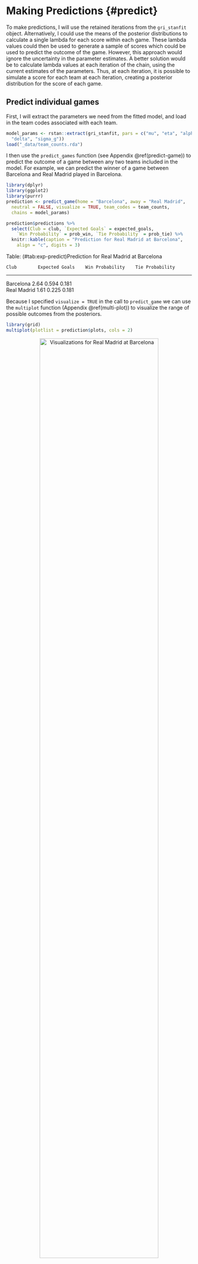 
# Making Predictions {#predict}

To make predictions, I will use the retained iterations from the `gri_stanfit` object. Alternatively, I could use the means of the posterior distributions to calculate a single lambda for each score within each game. These lambda values could then be used to generate a sample of scores which could be used to predict the outcome of the game. However, this approach would ignore the uncertainty in the parameter estimates. A better solution would be to calculate lambda values at each iteration of the chain, using the current estimates of the parameters. Thus, at each iteration, it is possible to simulate a score for each team at each iteration, creating a posterior distribution for the score of each game.

## Predict individual games

First, I will extract the parameters we need from the fitted model, and load in the team codes associated with each team.


```r
model_params <- rstan::extract(gri_stanfit, pars = c("mu", "eta", "alpha",
  "delta", "sigma_g"))
load("_data/team_counts.rda")
```



I then use the `predict_games` function (see Appendix \@ref(predict-game)) to predict the outcome of a game between any two teams included in the model. For example, we can predict the winner of a game between Barcelona and Real Madrid played in Barcelona.




```r
library(dplyr)
library(ggplot2)
library(purrr)
prediction <- predict_game(home = "Barcelona", away = "Real Madrid",
  neutral = FALSE, visualize = TRUE, team_codes = team_counts,
  chains = model_params)

prediction$predictions %>%
  select(Club = club, `Expected Goals` = expected_goals,
    `Win Probability` = prob_win, `Tie Probability` = prob_tie) %>%
  knitr::kable(caption = "Prediction for Real Madrid at Barcelona",
    align = "c", digits = 3)
```



Table: (\#tab:exp-predict)Prediction for Real Madrid at Barcelona

    Club        Expected Goals    Win Probability    Tie Probability 
-------------  ----------------  -----------------  -----------------
  Barcelona          2.64              0.594              0.181      
 Real Madrid         1.61              0.225              0.181      

Because I specified `visualize = TRUE` in the call to `predict_game` we can use the `multiplot` function (Appendix \@ref(multi-plot)) to visualize the range of possible outcomes from the posteriors.


```r
library(grid)
multiplot(plotlist = prediction$plots, cols = 2)
```

<div class="figure" style="text-align: center">
<img src="make-predictions_files/figure-html/exp-vis-1.png" alt="Visualizations for Real Madrid at Barcelona" width="80%" />
<p class="caption">(\#fig:exp-vis)Visualizations for Real Madrid at Barcelona</p>
</div>

## Predict domestic leagues

To predict entire leagues, I follow the same general process, simulating an outcome for each retained iteration of the chain. The difference for leagues is that instead of simulating a single game at each iteration, we simulate the remainder of the league season, and calculate the league winner. This is all done by the `predict_league` function (Appendix \@ref(predict-league)).



In order to simulate these outcome, I'll first need to load in the full data set that includes future games


```r
library(lubridate)
library(rvest)
library(tidyr)
library(scales)

load("_data/full_data.rda")
load("_data/club_rankings.rda")
```

Then, I can use the `predict_league` function to get championship probabilities for each league.

### English Premier League {#epl}


```r
predict_league(league = "Premier League", games = full_data,
  chains = model_params, team_codes = team_counts) %>%
  left_join(select(club_rankings, club, exp_offense, exp_defense),
    by = "club") %>%
  arrange(desc(champ_pct)) %>%
  mutate(champ_pct = percent(ifelse(is.na(champ_pct), 0, champ_pct))) %>%
  select(Club = club, Offense = exp_offense, Defense = exp_defense,
    `Expected Points` = sim_points, `Championship Probability` = champ_pct) %>%
  knitr::kable(caption = "Premier League Championship Probabilities",
    align = "c", digits = 2)
```



Table: (\#tab:epl-sim)Premier League Championship Probabilities

         Club            Offense    Defense    Expected Points    Championship Probability 
----------------------  ---------  ---------  -----------------  --------------------------
       Chelsea            1.83       0.77           86.5                   89.1%           
  Tottenham Hotspur       1.71       0.75           78.5                    8.1%           
   Manchester City        1.77       0.82           75.2                    2.2%           
      Liverpool           1.74       0.82           74.0                    0.5%           
       Arsenal            1.95       0.91           68.9                    0.1%           
  Manchester United       1.56       0.74           69.1                    0.0%           
       Everton            1.38       0.87           62.8                    0.0%           
 West Bromwich Albion     1.18       1.01           53.4                    0.0%           
      Stoke City          1.07       1.04           46.6                    0.0%           
     Southampton          1.09       0.88           44.8                    0.0%           
   AFC Bournemouth        1.22       1.21           42.9                    0.0%           
   West Ham United        1.18       1.24           42.4                    0.0%           
       Burnley            1.02       0.96           43.0                    0.0%           
       Watford            1.04       1.11           40.8                    0.0%           
    Leicester City        1.20       1.11           42.0                    0.0%           
    Crystal Palace        1.11       1.12           37.7                    0.0%           
     Swansea City         1.29       1.25           38.1                    0.0%           
      Hull City           1.07       1.12           35.0                    0.0%           
    Middlesbrough         1.01       0.88           34.2                    0.0%           
      Sunderland          0.87       1.13           29.4                    0.0%           

### French Ligue 1 {#ligue1}


```r
predict_league(league = "Ligue 1", games = full_data,
  chains = model_params, team_codes = team_counts) %>%
  left_join(select(club_rankings, club, exp_offense, exp_defense),
    by = "club") %>%
  arrange(desc(champ_pct)) %>%
  mutate(champ_pct = percent(ifelse(is.na(champ_pct), 0, champ_pct))) %>%
  select(Club = club, Offense = exp_offense, Defense = exp_defense,
    `Expected Points` = sim_points, `Championship Probability` = champ_pct) %>%
  knitr::kable(caption = "Ligue 1 Championship Probabilities",
    align = "c", digits = 2)
```



Table: (\#tab:ligue1-sim)Ligue 1 Championship Probabilities

        Club            Offense    Defense    Expected Points    Championship Probability 
---------------------  ---------  ---------  -----------------  --------------------------
      AS Monaco          2.12       0.89           88.3                   73.1%           
 Paris Saint-Germain     1.90       0.75           85.9                   26.7%           
        Nice             1.20       0.93           75.4                    0.2%           
        Lyon             1.65       0.96           67.3                    0.0%           
      Marseille          1.25       1.00           59.0                    0.0%           
      Bordeaux           1.16       1.08           57.8                    0.0%           
     St Etienne          0.92       0.83           54.2                    0.0%           
    Stade Rennes         0.86       1.06           48.2                    0.0%           
       Angers            1.00       1.05           48.1                    0.0%           
      Guingamp           1.11       1.05           49.8                    0.0%           
       Nantes            0.88       1.12           47.4                    0.0%           
      Toulouse           1.00       0.93           47.9                    0.0%           
        Metz             0.87       1.25           44.3                    0.0%           
        Lille            0.88       1.01           44.1                    0.0%           
     Montpellier         1.19       1.36           42.8                    0.0%           
        Caen             0.97       1.32           41.0                    0.0%           
      Dijon FCO          1.08       1.19           37.8                    0.0%           
  AS Nancy Lorraine      0.79       0.99           36.6                    0.0%           
       Bastia            0.80       1.21           32.7                    0.0%           
       Lorient           1.02       1.42           34.6                    0.0%           

### German Bundesliga {#bund}


```r
predict_league(league = "Bundesliga", games = full_data,
  chains = model_params, team_codes = team_counts) %>%
  left_join(select(club_rankings, club, exp_offense, exp_defense),
    by = "club") %>%
  arrange(desc(champ_pct)) %>%
  mutate(champ_pct = percent(ifelse(is.na(champ_pct), 0, champ_pct))) %>%
  select(Club = club, Offense = exp_offense, Defense = exp_defense,
    `Expected Points` = sim_points, `Championship Probability` = champ_pct) %>%
  knitr::kable(caption = "Bundesliga Championship Probabilities",
    align = "c", digits = 2)
```



Table: (\#tab:bund-sim)Bundesliga Championship Probabilities

           Club              Offense    Defense    Expected Points    Championship Probability 
--------------------------  ---------  ---------  -----------------  --------------------------
      Bayern Munich           2.09       0.68           82.2                   99.9%           
        RB Leipzig            1.39       0.93           63.5                    0.1%           
    Borussia Dortmund         1.81       0.90           62.4                    0.0%           
      TSG Hoffenheim          1.41       0.91           58.6                    0.0%           
      Hertha Berlin           1.18       0.94           53.8                    0.0%           
        FC Cologne            1.22       0.96           50.4                    0.0%           
   Eintracht Frankfurt        0.96       0.88           47.5                    0.0%           
       SC Freiburg            1.13       1.18           46.3                    0.0%           
        Schalke 04            1.32       0.87           48.1                    0.0%           
 Borussia Monchengladbach     1.25       0.97           45.1                    0.0%           
     Bayer Leverkusen         1.28       1.03           43.4                    0.0%           
          Mainz               1.16       1.16           39.8                    0.0%           
      Werder Bremen           1.16       1.23           39.2                    0.0%           
       FC Augsburg            0.93       1.05           38.3                    0.0%           
      VfL Wolfsburg           0.90       0.98           38.9                    0.0%           
        Hamburg SV            0.97       1.22           37.1                    0.0%           
     FC Ingolstadt 04         0.90       1.10           29.9                    0.0%           
     SV Darmstadt 98          0.79       1.27           22.3                    0.0%           

### Italian Serie A {#seriea}


```r
predict_league(league = "Serie A", games = full_data,
  chains = model_params, team_codes = team_counts) %>%
  left_join(select(club_rankings, club, exp_offense, exp_defense),
    by = "club") %>%
  arrange(desc(champ_pct)) %>%
  mutate(champ_pct = percent(ifelse(is.na(champ_pct), 0, champ_pct))) %>%
  select(Club = club, Offense = exp_offense, Defense = exp_defense,
    `Expected Points` = sim_points, `Championship Probability` = champ_pct) %>%
  knitr::kable(caption = "Serie A Championship Probabilities",
    align = "c", digits = 2)
```



Table: (\#tab:seriea-sim)Serie A Championship Probabilities

      Club         Offense    Defense    Expected Points    Championship Probability 
----------------  ---------  ---------  -----------------  --------------------------
    Juventus        1.61       0.71           90.8                   90.8%           
    AS Roma         1.71       0.87           82.4                    8.1%           
     Napoli         1.70       0.98           78.1                    1.0%           
     Lazio          1.39       0.88           72.2                    0.1%           
 Internazionale     1.43       1.08           69.2                    0.0%           
    Atalanta        1.28       0.95           68.9                    0.0%           
    AC Milan        1.22       0.95           67.4                    0.0%           
   Fiorentina       1.34       1.02           63.0                    0.0%           
   Sampdoria        1.03       0.99           52.3                    0.0%           
     Torino         1.49       1.14           54.3                    0.0%           
 Chievo Verona      1.04       1.04           49.4                    0.0%           
    Udinese         1.07       1.06           47.6                    0.0%           
    Bologna         0.98       1.08           44.6                    0.0%           
    Cagliari        1.13       1.35           43.5                    0.0%           
    Sassuolo        1.11       1.18           41.6                    0.0%           
     Genoa          1.01       1.18           38.6                    0.0%           
     Empoli         0.72       1.14           30.9                    0.0%           
    Palermo         0.82       1.31           24.4                    0.0%           
    Crotone         0.77       1.21           21.8                    0.0%           
   US Pescara       0.93       1.46           20.9                    0.0%           

### Spanish La Liga {#laliga}


```r
predict_league(league = "La Liga", games = full_data,
  chains = model_params, team_codes = team_counts) %>%
  left_join(select(club_rankings, club, exp_offense, exp_defense),
    by = "club") %>%
  arrange(desc(champ_pct)) %>%
  mutate(champ_pct = percent(ifelse(is.na(champ_pct), 0, champ_pct))) %>%
  select(Club = club, Offense = exp_offense, Defense = exp_defense,
    `Expected Points` = sim_points, `Championship Probability` = champ_pct) %>%
  knitr::kable(caption = "La Liga Championship Probabilities",
    align = "c", digits = 2)
```



Table: (\#tab:laliga-sim)La Liga Championship Probabilities

        Club            Offense    Defense    Expected Points    Championship Probability 
---------------------  ---------  ---------  -----------------  --------------------------
      Barcelona          2.28       0.84           85.3                   51.8%           
     Real Madrid         2.03       0.95           85.5                   47.4%           
     Sevilla FC          1.36       0.94           74.0                    0.6%           
   Atletico Madrid       1.45       0.73           73.6                    0.2%           
     Villarreal          1.08       0.81           63.0                    0.0%           
    Real Sociedad        1.27       1.06           62.8                    0.0%           
   Athletic Bilbao       1.10       0.96           57.8                    0.0%           
        Eibar            1.26       1.08           54.2                    0.0%           
      Espanyol           1.15       0.99           54.5                    0.0%           
       Alavés            0.99       0.87           53.9                    0.0%           
     Celta Vigo          1.28       0.99           53.9                    0.0%           
     Las Palmas          1.28       1.17           47.8                    0.0%           
     Real Betis          0.94       1.14           41.7                    0.0%           
      Valencia           1.19       1.28           43.0                    0.0%           
       Málaga            1.04       1.23           37.7                    0.0%           
 Deportivo La Coruña     1.03       1.11           39.6                    0.0%           
       Leganes           0.79       1.10           36.1                    0.0%           
   Sporting Gijón        0.97       1.35           31.0                    0.0%           
       Granada           0.85       1.37           27.6                    0.0%           
       Osasuna           0.87       1.47           20.1                    0.0%           

## UEFA Champions League

Simulating the UEFA Champions League is very similar to the process used for simulating the domestic leagues. At each retained iteration of the MCMC chain, I simulate the remainder of the Champions League matches. Because there isn't a true bracket, and the opponents are drawn randomly before each round, I first define the current match-ups.


```r
matchups <- list(
  c("Barcelona", "Juventus"),
  c("AS Monaco", "Borussia Dortmund"),
  c("Bayern Munich", "Real Madrid"),
  c("Leicester City", "Atletico Madrid")
)
```

I can then use the `predict_ucl` function (Appendix \@ref(predict-ucl)) to calculate the probability of each team advancing to each subsequent round.




```r
predict_ucl(matchups = matchups, games = full_data, chains = model_params,
  team_codes = team_counts) %>%
  left_join(select(club_rankings, club, exp_offense, exp_defense),
    by = c("Club" = "club")) %>%
  arrange(desc(Champion)) %>%
  mutate(Quarterfinals = percent(Quarterfinals),
    Semifinals = percent(Semifinals), Final = percent(Final),
    Champion = percent(Champion)) %>%
  select(Club, Offense = exp_offense, Defense = exp_defense, Quarterfinals,
    Semifinals, Final, Champion) %>%
  knitr::kable(caption = "UEFA Champions League Probabilities",
    align = "c", digits = 2)
```



Table: (\#tab:ucl-sim)UEFA Champions League Probabilities

       Club           Offense    Defense    Quarterfinals    Semifinals    Final    Champion 
-------------------  ---------  ---------  ---------------  ------------  -------  ----------
   Bayern Munich       2.09       0.68          100%           67.0%       43.4%     25.5%   
     Barcelona         2.28       0.84          100%           58.1%       35.8%     19.7%   
     AS Monaco         2.12       0.89          100%           59.0%       29.9%     14.4%   
  Atletico Madrid      1.45       0.73          100%           74.3%       30.4%     13.4%   
     Juventus          1.61       0.71          100%           41.9%       22.0%     10.5%   
 Borussia Dortmund     1.81       0.90          100%           41.0%       17.8%      7.8%   
    Real Madrid        2.03       0.95          100%           33.0%       16.6%      7.3%   
  Leicester City       1.20       1.11          100%           25.7%       4.1%       1.3%   

